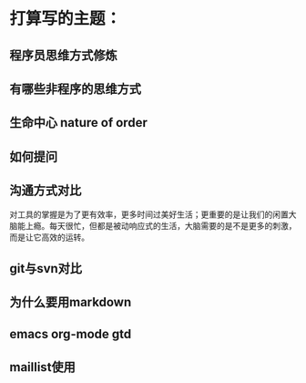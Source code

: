 # 打算写的主题：



## 程序员思维方式修炼
## 有哪些非程序的思维方式
## 生命中心 nature of order
## 如何提问
## 沟通方式对比

对工具的掌握是为了更有效率，更多时间过美好生活；更重要的是让我们的闲置大脑能上瘾。每天很忙，但都是被动响应式的生活，大脑需要的是不是更多的刺激，而是让它高效的运转。


## git与svn对比
## 为什么要用markdown
## emacs org-mode gtd

##  maillist使用


